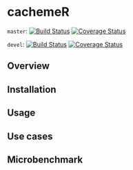 # cachemeR

`master`: 
[![Build Status](https://travis-ci.org/Tazovsky/cachemeR.svg?branch=master)](https://travis-ci.org/Tazovsky/cachemeR)
[![Coverage Status](https://img.shields.io/codecov/c/github/Tazovsky/cachemeR/master.svg)](https://codecov.io/github/Tazovsky/cachemeR?branch=master)

`devel`: 
[![Build Status](https://travis-ci.org/Tazovsky/cachemeR.svg?branch=devel)](https://travis-ci.org/Tazovsky/cachemeR)
[![Coverage Status](https://img.shields.io/codecov/c/github/Tazovsky/cachemeR/master.svg)](https://codecov.io/github/Tazovsky/cachemeR?branch=devel)

## Overview

## Installation

## Usage

## Use cases

## Microbenchmark
